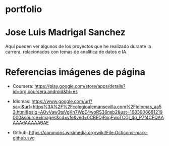 # portfolio
# Jose Luis Madrigal Sanchez
Aquí pueden ver algunos de los proyectos que he realizado durante la carrera, relacionados con temas de analítica de datos e IA.
# Referencias imágenes de página
- Coursera: https://play.google.com/store/apps/details?id=org.coursera.android&hl=es

- Idiomas: https://www.google.com/url?sa=i&url=https%3A%2F%2Fcolegioalemansevilla.com%2Fidiomas_aa53.html&psig=AOvVaw3tsVgKn7WpE4woRS36nsb2&ust=1683906681219000&source=images&cd=vfe&ved=0CBEQjRxqFwoTCOj_4q_P7f4CFQAAAAAdAAAAABAE

- Github: https://commons.wikimedia.org/wiki/File:Octicons-mark-github.svg
